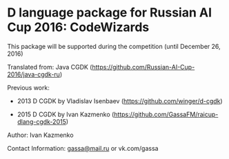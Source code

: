 # D language package for Russian AI Cup 2016: CodeWizards

This package will be supported during the competition (until December 26, 2016)

Translated from: Java CGDK (https://github.com/Russian-AI-Cup-2016/java-cgdk-ru)

Previous work:

* 2013 D CGDK by Vladislav Isenbaev (https://github.com/winger/d-cgdk)

* 2015 D CGDK by Ivan Kazmenko (https://github.com/GassaFM/raicup-dlang-cgdk-2015)

Author: Ivan Kazmenko

Contact Information: gassa@mail.ru or vk.com/gassa
